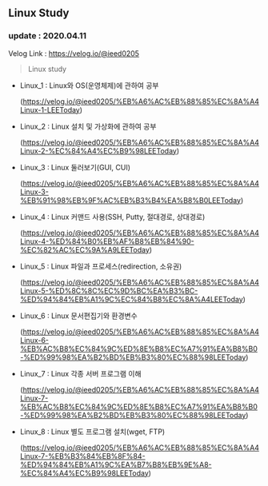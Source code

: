 ## Linux Study
### update : 2020.04.11

Velog Link : https://velog.io/@ieed0205

> Linux study
* Linux_1 : Linux와 OS(운영체제)에 관하여 공부

    (https://velog.io/@ieed0205/%EB%A6%AC%EB%88%85%EC%8A%A4Linux-1-LEEToday)

* Linux_2 : Linux 설치 및 가상화에 관하여 공부

    (https://velog.io/@ieed0205/%EB%A6%AC%EB%88%85%EC%8A%A4Linux-2-%EC%84%A4%EC%B9%98LEEToday)
* Linux_3 : Linux 둘러보기(GUI, CUI)

    (https://velog.io/@ieed0205/%EB%A6%AC%EB%88%85%EC%8A%A4Linux-3-%EB%91%98%EB%9F%AC%EB%B3%B4%EA%B8%B0LEEToday)
* Linux_4 : Linux 커맨드 사용(SSH, Putty, 절대경로, 상대경로)

    (https://velog.io/@ieed0205/%EB%A6%AC%EB%88%85%EC%8A%A4Linux-4-%ED%84%B0%EB%AF%B8%EB%84%90-%EC%82%AC%EC%9A%A9LEEToday)

* Linux_5 : Linux 파일과 프로세스(redirection, 소유권)

    (https://velog.io/@ieed0205/%EB%A6%AC%EB%88%85%EC%8A%A4Linux-5-%ED%8C%8C%EC%9D%BC%EA%B3%BC-%ED%94%84%EB%A1%9C%EC%84%B8%EC%8A%A4LEEToday)

* Linux_6 : Linux 문서편집기와 환경변수

    (https://velog.io/@ieed0205/%EB%A6%AC%EB%88%85%EC%8A%A4Linux-6-%EB%AC%B8%EC%84%9C%ED%8E%B8%EC%A7%91%EA%B8%B0-%ED%99%98%EA%B2%BD%EB%B3%80%EC%88%98LEEToday)

* Linux_7 : Linux 각종 서버 프로그램 이해

    (https://velog.io/@ieed0205/%EB%A6%AC%EB%88%85%EC%8A%A4Linux-7-%EB%AC%B8%EC%84%9C%ED%8E%B8%EC%A7%91%EA%B8%B0-%ED%99%98%EA%B2%BD%EB%B3%80%EC%88%98LEEToday)

* Linux_8 : Linux 별도 프로그램 설치(wget, FTP)

    (https://velog.io/@ieed0205/%EB%A6%AC%EB%88%85%EC%8A%A4Linux-7-%EB%B3%84%EB%8F%84-%ED%94%84%EB%A1%9C%EA%B7%B8%EB%9E%A8-%EC%84%A4%EC%B9%98LEEToday)